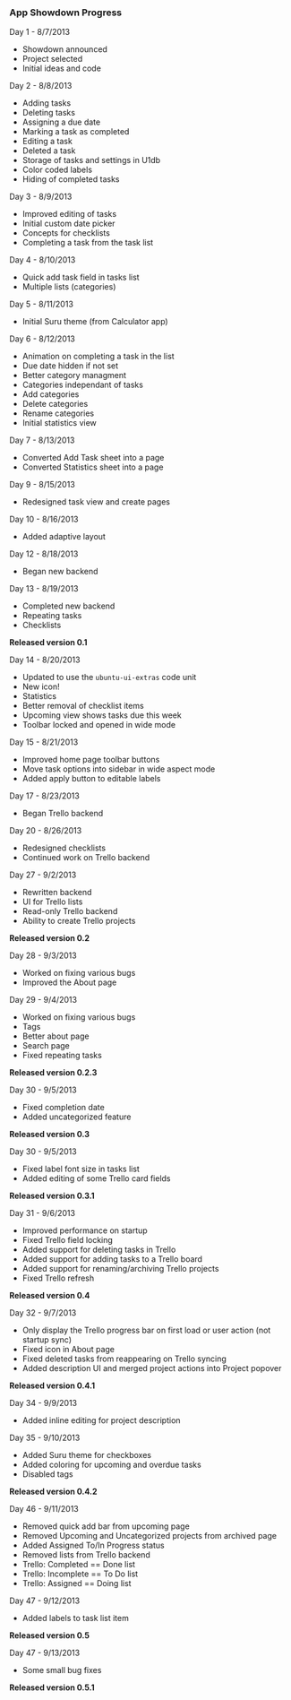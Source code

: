 ### App Showdown Progress ###

Day 1 - 8/7/2013
 * Showdown announced
 * Project selected
 * Initial ideas and code

Day 2 - 8/8/2013
 * Adding tasks
 * Deleting tasks
 * Assigning a due date
 * Marking a task as completed
 * Editing a task
 * Deleted a task
 * Storage of tasks and settings in U1db
 * Color coded labels
 * Hiding of completed tasks

Day 3 - 8/9/2013
 * Improved editing of tasks
 * Initial custom date picker
 * Concepts for checklists
 * Completing a task from the task list

Day 4 - 8/10/2013
 * Quick add task field in tasks list
 * Multiple lists (categories)

Day 5 - 8/11/2013
 * Initial Suru theme (from Calculator app)

Day 6 - 8/12/2013
 * Animation on completing a task in the list
 * Due date hidden if not set
 * Better category managment
 * Categories independant of tasks
 * Add categories
 * Delete categories
 * Rename categories
 * Initial statistics view

Day 7 - 8/13/2013
 * Converted Add Task sheet into a page
 * Converted Statistics sheet into a page

Day 9 - 8/15/2013
 * Redesigned task view and create pages

Day 10 - 8/16/2013
 * Added adaptive layout

Day 12 - 8/18/2013
 * Began new backend

Day 13 - 8/19/2013
 * Completed new backend
 * Repeating tasks
 * Checklists

**Released version 0.1**

Day 14 - 8/20/2013
 * Updated to use the `ubuntu-ui-extras` code unit
 * New icon!
 * Statistics
 * Better removal of checklist items
 * Upcoming view shows tasks due this week
 * Toolbar locked and opened in wide mode

Day 15 - 8/21/2013
 * Improved home page toolbar buttons
 * Move task options into sidebar in wide aspect mode
 * Added apply button to editable labels

Day 17 - 8/23/2013
 * Began Trello backend

Day 20 - 8/26/2013
 * Redesigned checklists
 * Continued work on Trello backend

Day 27 - 9/2/2013
 * Rewritten backend
 * UI for Trello lists
 * Read-only Trello backend
 * Ability to create Trello projects

**Released version 0.2**

Day 28 - 9/3/2013
 * Worked on fixing various bugs
 * Improved the About page

Day 29 - 9/4/2013
 * Worked on fixing various bugs
 * Tags
 * Better about page
 * Search page
 * Fixed repeating tasks

**Released version 0.2.3**

Day 30 - 9/5/2013
 * Fixed completion date
 * Added uncategorized feature

**Released version 0.3**

Day 30 - 9/5/2013
 * Fixed label font size in tasks list
 * Added editing of some Trello card fields

**Released version 0.3.1**

Day 31 - 9/6/2013
 * Improved performance on startup
 * Fixed Trello field locking
 * Added support for deleting tasks in Trello
 * Added support for adding tasks to a Trello board
 * Added support for renaming/archiving Trello projects
 * Fixed Trello refresh

**Released version 0.4**

Day 32 - 9/7/2013
 * Only display the Trello progress bar on first load or user action (not startup sync)
 * Fixed icon in About page
 * Fixed deleted tasks from reappearing on Trello syncing
 * Added description UI and merged project actions into Project popover

**Released version 0.4.1**

Day 34 - 9/9/2013
 * Added inline editing for project description

Day 35 - 9/10/2013
 * Added Suru theme for checkboxes
 * Added coloring for upcoming and overdue tasks
 * Disabled tags

**Released version 0.4.2**

Day 46 - 9/11/2013
 * Removed quick add bar from upcoming page
 * Removed Upcoming and Uncategorized projects from archived page
 * Added Assigned To/In Progress status
 * Removed lists from Trello backend
 * Trello: Completed == Done list
 * Trello: Incomplete == To Do list
 * Trello: Assigned == Doing list

Day 47 - 9/12/2013
 * Added labels to task list item

**Released version 0.5**

Day 47 - 9/13/2013
 * Some small bug fixes

**Released version 0.5.1**
